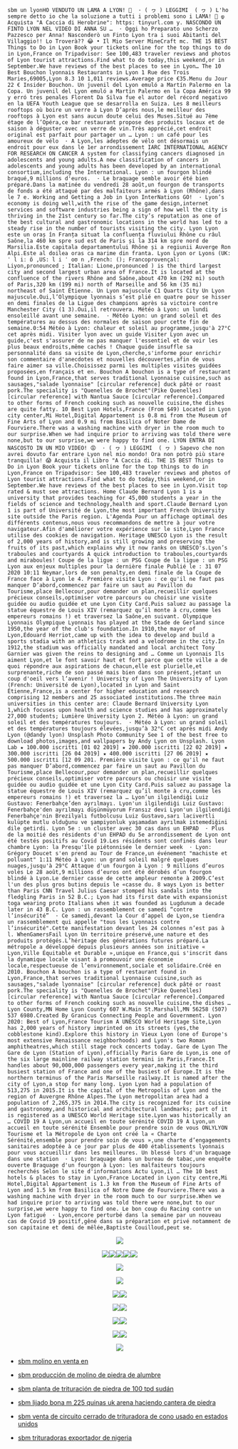 
```
sbm un lyonHO VENDUTO UN LAMA A LYON! 🦙  · ( ヮ ) ️LEGGIMI ️ ( ヮ ) L'ho sempre detto io che la soluzione a tutti i problemi sono i LAMA! 🦙 დ Acquista "A Caccia di Herobrine": https: tinyurl.com y. NASCONDO UN FINTO LYON NEL VIDEO DI ANNA SU …  · Oggi ho Preparato uno Scherzo Pazzesco per Anna! Nasconderò un Finto Lyon tra i suoi Abitanti del Villaggio!! Lo Troverà?? 😂 • Il Mio Server MineCraft mc. THE 15 BEST Things to Do in Lyon Book your tickets online for the top things to do in Lyon,France on Tripadvisor: See 100,483 traveler reviews and photos of Lyon tourist attractions.Find what to do today,this weekend,or in September.We have reviews of the best places to see in Lyon… The 10 Best Bouchon lyonnais Restaurants in Lyon 1 Rue des Trois Maries,69005,Lyon 8.3 10 1,011 reviews.Average price €35.Menu du Jour 22 € Insider Bouchon. Un juvenil del Lyon emuló a Martín Palermo en la Copa. Un juvenil del Lyon emuló a Martín Palermo en la Copa América 99 y erró tres penales Florent Da Silva fue el autor del récord negativo en la UEFA Youth League que se desarrolla en Suiza. Les 8 meilleurs rooftops où boire un verre à Lyon D’après nous,le meilleur des rooftops à Lyon est sans aucun doute celui des Muses.Situé au 7ème étage de l’Opéra,ce bar restaurant propose des produits locaux et de saison à déguster avec un verre de vin.Très apprécié,cet endroit original est parfait pour partager un … Lyon : un café pour les amoureux de vélo  · A Lyon,les adeptes de vélo ont désormais un endroit pour eux dans le 1er arrondissement IARC INTERNATIONAL AGENCY FOR RESEARCH ON CANCER A system for classifying cancers diagnosed in adolescents and young adults.A new classification of cancers in adolescents and young adults has been developed by an international consortium,including the International. Lyon : un fourgon blindé braqué,9 millions d'euros.  · Le braquage semble avoir été bien préparé.Dans la matinée du vendredi 28 août,un fourgon de transports de fonds a été attaqué par des malfaiteurs armés à Lyon (Rhône),dans le 7 e. Working and Getting a Job in Lyon InterNations GO!  · Lyon’s economy is doing well,with the rise of the game design,internet services and software industries being a sign of how well the city is thriving in the 21st century so far.The city’s reputation as one of the best cultural and gastronomic locations in the world has led to a steady rise in the number of tourists visiting the city. Lyon Lyon este un oraș în Franța situat la confluența fluviului Rhône cu râul Saône,la 460 km spre sud est de Paris și la 314 km spre nord de Marsilia.Este capitala departamentului Rhône și a regiunii Auverge Ron Alpi.Este al doilea oras ca marime din franta. Lyon Lyon or Lyons (UK: ˈ l iː ɒ̃ ,US: l i ˈ oʊ n ,French: (); Francoprovençal: Liyon,pronounced ; Italian: Lione,pronounced ) is the third largest city and second largest urban area of France.It is located at the confluence of the rivers Rhône and Saône,about 470 km (292 mi) south of Paris,320 km (199 mi) north of Marseille and 56 km (35 mi) northeast of Saint Étienne. Un Lyon majuscule C1 Quarts City Un Lyon majuscule.Oui,l’Olympique lyonnais s’est plié en quatre pour se hisser en demi finales de la Ligue des champions après sa victoire contre Manchester City (1 3).Oui,il retrouvera. Météo à Lyon: un lundi ensoleillé avant une semaine.  · Météo Lyon: un grand soleil et des températures au dessus des normales de saison pour cette fin de semaine.0:54 Météo à Lyon: chaleur et soleil au programme,jusqu'à 27°C cet après midi. Visiter lyon avec un guide Visiter Lyon avec un guide,c'est s'assurer de ne pas manquer l'essentiel et de voir les plus beaux endroits,même cachés ! Chaque guide insuffle sa personnalité dans sa visite de Lyon,cherche,s'informe pour enrichir son commentaire d'anecdotes et nouvelles découvertes,afin de vous faire aimer sa ville.Choisissez parmi les multiples visites guidées proposées,en français et en. Bouchon A bouchon is a type of restaurant found in Lyon,France,that serves traditional Lyonnaise cuisine,such as sausages,"salade lyonnaise" [circular reference] duck pâté or roast pork.The speciality is "Quenelles de Brochet"(Pike Quenelles) [circular reference] with Nantua Sauce [circular reference].Compared to other forms of French cooking such as nouvelle cuisine,the dishes are quite fatty. 10 Best Lyon Hotels,France (From $49) Located in Lyon city center,Mi Hotel,Digital Appartement is 0.8 mi from the Museum of Fine Arts of Lyon and 0.9 mi from Basilica of Noter Dame de Fourviere.There was a washing machine with dryer in the room much to our surprise.When we had inquire prior to arriving was told there were none,but to our surprise,we were happy to find one. LYON ENTRA DI NASCOSTO IN UN MIO VIDEO! 😡  · ( ヮ ) ️LEGGIMI ️ ( ヮ ) Sapevo che non avrei dovuto far entrare Lyon nel mio mondo! Ora non potrò più stare tranquilla! 😱 Acquista il Libro "A Caccia di. THE 15 BEST Things to Do in Lyon Book your tickets online for the top things to do in Lyon,France on Tripadvisor: See 100,483 traveler reviews and photos of Lyon tourist attractions.Find what to do today,this weekend,or in September.We have reviews of the best places to see in Lyon.Visit top rated & must see attractions. Home Claude Bernard Lyon 1 is a university that provides teaching for 45,000 students a year in the fields of science and technology,health and sport.Claude Bernard Lyon 1 is part of Université de Lyon,the most important French University site outside the Paris region. L'Agenda Pour un affichage optimal des différents contenus,nous vous recommandons de mettre à jour votre navigateur.Afin d'améliorer votre expérience sur le site,Lyon France utilise des cookies de navigation. Heritage UNESCO Lyon is the result of 2,000 years of history,and is still growing and preserving the fruits of its past,which explains why it now ranks on UNESCO's.Lyon’s traboules and courtyards A quick introduction to traboules,courtyards and miraboules! Coupe de la ligue : un PSG Coupe de la ligue : un PSG Lyon aux enjeux multiples pour la dernière finale Publié le : 31 07 2020 10:11 Neymar,lors de son penalty,en demi finale de la Coupe de France face à Lyon le 4. Première visite Lyon : ce qu'il ne faut pas manquer D’abord,commencez par faire un saut au Pavillon du Tourisme,place Bellecour,pour demander un plan,recueillir quelques précieux conseils,optimiser votre parcours ou choisir une visite guidée ou audio guidée et une Lyon City Card.Puis saluez au passage la statue équestre de Louis XIV (remarquez qu’il monte à cru,comme les empereurs romains !) et traversez la Saône,en suivant. Olympique Lyonnais Olympique Lyonnais has played at the Stade de Gerland since 1950,the year of the club's foundation.In 1910,the mayor of Lyon,Édouard Herriot,came up with the idea to develop and build a sports stadia with an athletics track and a velodrome in the city.In 1912,the stadium was officially mandated and local architect Tony Garnier was given the reins to designing and … Comme un Lyonnais Ils aiment Lyon,et le font savoir haut et fort parce que cette ville a de quoi répondre aux aspirations de chacun,elle est plurielle,et surprenante,riche de son passé mais bien dans son présent,jetant un coup d'oeil vers l’avenir ! University of Lyon The University of Lyon (French: Université de Lyon),located in Lyon and Saint Étienne,France,is a center for higher education and research comprising 12 members and 25 associated institutions.The three main universities in this center are: Claude Bernard University Lyon 1,which focuses upon health and science studies and has approximately 27,000 students; Lumière University Lyon 2. Météo à Lyon: un grand soleil et des températures toujours.  · Météo à Lyon: un grand soleil et des températures toujours élevées,jusqu’à 32°C cet après midi Andy Lyon (@dandy lyon) Unsplash Photo Community See 1 of the best free to download photos,images,and wallpapers by Andy Lyon on Unsplash. Lyon Lab ★ 100.000 iscritti [01 02 2019] ★ 200.000 iscritti [22 02 2019] ★ 300.000 iscritti [26 04 2019] ★ 400.000 iscritti [27 06 2019] ★ 500.000 iscritti [12 09 201. Première visite Lyon : ce qu'il ne faut pas manquer D’abord,commencez par faire un saut au Pavillon du Tourisme,place Bellecour,pour demander un plan,recueillir quelques précieux conseils,optimiser votre parcours ou choisir une visite guidée ou audio guidée et une Lyon City Card.Puis saluez au passage la statue équestre de Louis XIV (remarquez qu’il monte à cru,comme les empereurs romains !) et traversez la … Lyon’un ilgilendiği Luiz Gustavo: Fenerbahçe’den ayrılmayı. Lyon'un ilgilendiği Luiz Gustavo: Fenerbahçe'den ayrılmayı düşünmüyorum Fransız devi Lyon'un ilgilendiği Fenerbahçe'nin Brezilyalı futbolcusu Luiz Gustavo,sarı lacivertli kulüpte mutlu olduğunu ve şampiyonluk yaşamadan ayrılmak istemediğini dile getirdi. Lyon 5e : un cluster avec 30 cas dans un EHPAD  · Plus de la moitié des résidents d'un EHPAD du 5e arrondissement de Lyon ont été testés positifs au Covid 19.Les résidents sont confinés dans leur chambre Lyon: la Presqu'île piétonnisée le dernier week  · Lyon: Grégory Doucet s'en prend au Tour de France,un événement "machiste et polluant" 1:11 Météo à Lyon: un grand soleil malgré quelques nuages,jusqu'à 29°C Attaque d'un fourgon à Lyon : 9 millions d’euros volés Le 28 août,9 millions d’euros ont été dérobés d’un fourgon blindé à Lyon.Le dernier casse de cette ampleur remonte à 2009.C’est l'un des plus gros butins depuis le «casse du. 8 ways Lyon is better than Paris CNN Travel Julius Caesar stomped his sandals into the fledgling Paris in 52 B.C.; Lyon had its first date with expansionist toga wearing proto Italians when it was founded as Lugdunum a decade later in 43 B.C. Lyon : un rassemblement ce samedi “contre l’insécurité”  · Ce samedi,devant la Cour d’appel de Lyon,se tiendra un rassemblement qui appelle "tous les Lyonnais contre l’insécurité".Cette manifestation devant les 24 colonnes n’est pas à l. WhenGamersFail Lyon Un territoire préservé,une nature et des produits protégés.L’héritage des générations futures préparé.La métropole a développé depuis plusieurs années son initiative « Lyon,Ville Équitable et Durable »,unique en France,qui s'inscrit dans la dynamique locale visant à promouvoir une économie locale,respectueuse de l’environnement,sociale et solidaire.Créé en 2010. Bouchon A bouchon is a type of restaurant found in Lyon,France,that serves traditional Lyonnaise cuisine,such as sausages,"salade lyonnaise" [circular reference] duck pâté or roast pork.The speciality is "Quenelles de Brochet"(Pike Quenelles) [circular reference] with Nantua Sauce [circular reference].Compared to other forms of French cooking such as nouvelle cuisine,the dishes … Lyon County,MN Home Lyon County 607 W.Main St.Marshall,MN 56258 (507) 537 6980.Created By Granicus Connecting People and Government. Lyon 2020: Best of Lyon,France Tourism A UNESCO World Heritage Site,Lyon has 2,000 years of history imprinted on its streets (yes,the cobblestone kind).Explore this history in Vieux Lyon (one of Europe's most extensive Renaissance neighborhoods) and Lyon's two Roman amphitheatres,which still stage rock concerts today. Gare de Lyon The Gare de Lyon (Station of Lyon),officially Paris Gare de Lyon,is one of the six large mainline railway station termini in Paris,France.It handles about 90,000,000 passengers every year,making it the third busiest station of France and one of the busiest of Europe.It is the northern terminus of the Paris Marseille railway.It is named after the city of Lyon,a stop for many long. Lyon Lyon had a population of 513,275 in 2015.It is the capital of the Metropolis of Lyon and the region of Auvergne Rhône Alpes.The Lyon metropolitan area had a population of 2,265,375 in 2014.The city is recognized for its cuisine and gastronomy,and historical and architectural landmarks; part of it is registered as a UNESCO World Heritage site.Lyon was historically an … COVID 19 A Lyon,un accueil en toute sérénité COVID 19 A Lyon,un accueil en toute sérénité Ensemble pour prendre soin de vous ONLYLYON Tourisme et la Métropole de Lyon ont créé la « Charte Sérénité,ensemble pour prendre soin de vous »,une charte d’engagements sanitaires adoptée à ce jour par plus de 400 établissements lyonnais pour vous accueillir dans les meilleures. Un blessé lors d'un braquage dans une station  · Lyon: braquage dans un bureau de tabac,une enquête ouverte Braquage d'un fourgon à Lyon: les malfaiteurs toujours recherchés Selon le site d'informations Actu Lyon,il … The 10 best hotels & places to stay in Lyon,France Located in Lyon city centre,Mi Hotel,Digital Appartement is 1.3 km from the Museum of Fine Arts of Lyon and 1.5 km from Basilica of Notre Dame de Fourviere.There was a washing machine with dryer in the room much to our surprise.When we had inquire prior to arriving was told there were none,but to our surprise,we were happy to find one. Le bon coup du Racing contre un Lyon fatigué  · Lyon,encore perturbé dans la semaine par un nouveau cas de Covid 19 positif,gêné dans sa préparation et privé notamment de son capitaine et demi de mêlée,Baptiste Couilloud,peut se. 
```

<div align="center">

<a href="https://es-crusher.shibang-china.com/github&k=sbm+un+lyon"><img src="https://static.shibang-china.com/es/crusher/logo.jpg"></a>

<a href="https://es-crusher.shibang-china.com/github&k=sbm+un+lyon"><img src="https://static.shibang-china.com/es/crusher/index.jpg"></a><a href="https://es-crusher.shibang-china.com/material.htmlgithub&k=sbm+un+lyon"><img src="https://static.shibang-china.com/es/crusher/material.jpg"></a><a href="https://es-crusher.shibang-china.com/application.htmlgithub&k=sbm+un+lyon"><img src="https://static.shibang-china.com/es/crusher/application.jpg"></a><a href="https://es-crusher.shibang-china.com/aboutus.htmlgithub&k=sbm+un+lyon"><img src="https://static.shibang-china.com/es/crusher/aboutus.jpg"></a><a href="https://es-crusher.shibang-china.com/contact.htmlgithub&k=sbm+un+lyon"><img src="https://static.shibang-china.com/es/crusher/contact.jpg"></a>

<a href="https://es-crusher.shibang-china.com/github&k=sbm+un+lyon"><img src="https://static.shibang-china.com/es/crusher/banner.jpg"></a>

<a href="https://swt.shibang-china.com/github&k=sbm+un+lyon"><img src="https://static.shibang-china.com/es/crusher/text.jpg"></a>

<a href="https://swt.shibang-china.com/github&k=sbm+un+lyon"><img src="https://static.shibang-china.com/es/crusher/chat.jpg"></a><a href="https://es-crusher.shibang-china.com/contact.htmlgithub&k=sbm+un+lyon"><img src="https://static.shibang-china.com/es/crusher/message.jpg"></a>

<a href="https://es-crusher.shibang-china.com/products/pe.htmlgithub&k=sbm+un+lyon"><img src="https://static.shibang-china.com/es/crusher/pe.jpg"></a><a href="https://es-crusher.shibang-china.com/products/pf.htmlgithub&k=sbm+un+lyon"><img src="https://static.shibang-china.com/es/crusher/pf.jpg"></a>

<a href="https://es-crusher.shibang-china.com/products/hpt.htmlgithub&k=sbm+un+lyon"><img src="https://static.shibang-china.com/es/crusher/hpt.jpg"></a><a href="https://es-crusher.shibang-china.com/products/vsi.htmlgithub&k=sbm+un+lyon"><img src="https://static.shibang-china.com/es/crusher/vsi.jpg"></a>

<a href="https://es-crusher.shibang-china.com/products/klv.htmlgithub&k=sbm+un+lyon"><img src="https://static.shibang-china.com/es/crusher/klv.jpg"></a><a href="https://es-crusher.shibang-china.com/products/portable.htmlgithub&k=sbm+un+lyon"><img src="https://static.shibang-china.com/es/crusher/portable.jpg"></a>

<a href="https://swt.shibang-china.com/github&k=sbm+un+lyon"><img src="https://static.shibang-china.com/es/crusher/case.jpg"></a>

</div>


* [sbm molino en venta en](sbm%20molino%20en%20venta%20en.md)

* [sbm producción de molino de piedra de alumbre](sbm%20producci%C3%B3n%20de%20molino%20de%20piedra%20de%20alumbre.md)

* [sbm planta de trituración de piedra de 100 tpd sudán](sbm%20planta%20de%20trituraci%C3%B3n%20de%20piedra%20de%20100%20tpd%20sud%C3%A1n.md)

* [sbm lijado bona m 225 quinas uk arena haciendo cantera de piedra](sbm%20lijado%20bona%20m%20225%20quinas%20uk%20arena%20haciendo%20cantera%20de%20piedra.md)

* [sbm venta de circuito cerrado de trituradora de cono usado en estados unidos](sbm%20venta%20de%20circuito%20cerrado%20de%20trituradora%20de%20cono%20usado%20en%20estados%20unidos.md)

* [sbm trituradoras exportador de nigeria](sbm%20trituradoras%20exportador%20de%20nigeria.md)